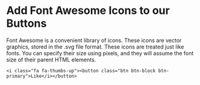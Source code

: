 # Add Font Awesome Icons to our Buttons
Font Awesome is a convenient library of icons. These icons are vector graphics, stored in the .svg file format. These icons are treated just like fonts. You can specify their size using pixels, and they will assume the font size of their parent HTML elements.

`<i class="fa fa-thumbs-up"><button class="btn btn-block btn-primary">Like</i></button>`
